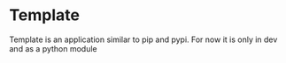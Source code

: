 # Template

Template is an application similar to pip and pypi. For now it is only in dev and as a python module
